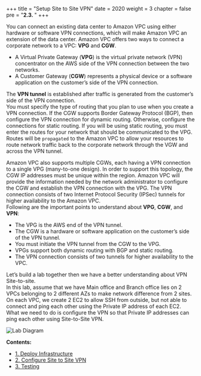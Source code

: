 +++
title = "Setup Site to Site VPN"
date = 2020
weight = 3
chapter = false
pre = "<b>2.3. </b>"
+++

You can connect an existing data center to Amazon VPC using either hardware or software VPN connections, which will make Amazon VPC an extension of the data center. Amazon VPC offers two ways to connect a corporate network to a VPC: **VPG** and **CGW**.
* A Virtual Private Gateway (**VPG**) is the virtual private network (VPN) concentrator on the AWS side of the VPN connection between the two networks. 
* A Customer Gateway (**CGW**) represents a physical device or a software application on the customer’s side of the VPN connection.

The **VPN tunnel** is established after traffic is generated from the customer’s side of the VPN connection.  
You must specify the type of routing that you plan to use when you create a VPN connection. If the CGW supports Border Gateway Protocol (BGP), then configure the VPN connection for dynamic routing. Otherwise, configure the connections for static routing. If you will be using static routing, you must enter the routes for your network that should be communicated to the VPG. Routes will be `propagated` to the Amazon VPC to allow your resources to route network traffic back to the corporate network through the VGW and across the VPN tunnel.

Amazon VPC also supports multiple CGWs, each having a VPN connection to a single VPG (many-to-one design). In order to support this topology, the CGW IP addresses must be unique within the region. Amazon VPC will provide the information needed by the network administrator to configure the CGW and establish the VPN connection with the VPG. The VPN connection consists of two Internet Protocol Security (IPSec) tunnels for higher availability to the Amazon VPC.  
Following are the important points to understand about **VPG**, **CGW**, and **VPN**:
* The VPG is the AWS end of the VPN tunnel. 
* The CGW is a hardware or software application on the customer’s side of the VPN tunnel.
* You must initiate the VPN tunnel from the CGW to the VPG.
* VPGs support both dynamic routing with BGP and static routing.
* The VPN connection consists of two tunnels for higher availability to the VPC.

Let’s build a lab together then we have a better understanding about VPN Site-to-site.  
In this lab, assume that we have Main office and Branch office lies on 2 VPCs belonging to 2 different AZs to make network difference from 2 sites. On each VPC, we create 2 EC2 to allow SSH from outside, but not able to connect and ping each other using the Private IP address of each EC2. What we need to do is configure the VPN so that Private IP addresses can ping each other using Site-to-Site VPN.

![Lab Diagram](/images/3/0.png)

**Contents:**
- [1. Deploy Infrastructure](1-deploy-infra/)
- [2. Configure Site to Site VPN](2-config-vpn/)
- [3. Testing](3-testing/)
